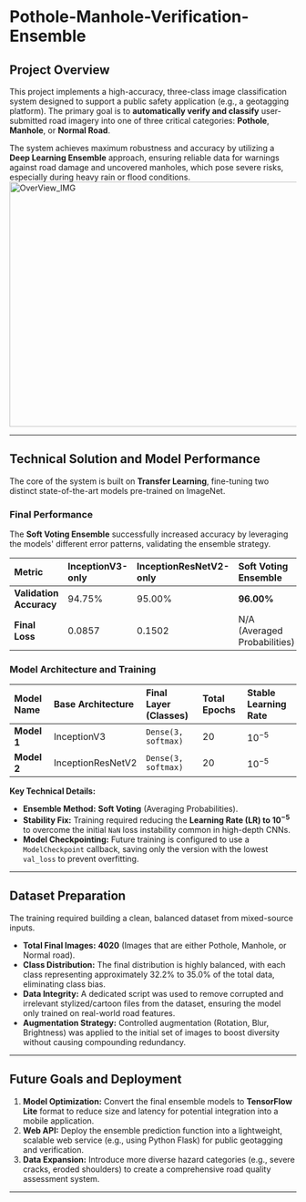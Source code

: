 

# Pothole-Manhole-Verification-Ensemble

## Project Overview

This project implements a high-accuracy, three-class image classification system designed to support a public safety application (e.g., a geotagging platform). The primary goal is to **automatically verify and classify** user-submitted road imagery into one of three critical categories: **Pothole**, **Manhole**, or **Normal Road**.

The system achieves maximum robustness and accuracy by utilizing a **Deep Learning Ensemble** approach, ensuring reliable data for warnings against road damage and uncovered manholes, which pose severe risks, especially during heavy rain or flood conditions.
<img width="512" height="430" alt="OverView_IMG" src="https://github.com/user-attachments/assets/00197351-4466-4d2a-aa98-ee0b7f88cf2b" />


***

## Technical Solution and Model Performance

The core of the system is built on **Transfer Learning**, fine-tuning two distinct state-of-the-art models pre-trained on ImageNet.

### Final Performance

The **Soft Voting Ensemble** successfully increased accuracy by leveraging the models' different error patterns, validating the ensemble strategy.

| Metric | InceptionV3-only | InceptionResNetV2-only | **Soft Voting Ensemble** |
| :--- | :--- | :--- | :--- |
| **Validation Accuracy** | 94.75% | 95.00% | **96.00%** |
| **Final Loss** | 0.0857 | 0.1502 | N/A (Averaged Probabilities) |

### Model Architecture and Training

| Model Name | Base Architecture | Final Layer (Classes) | Total Epochs | Stable Learning Rate |
| :--- | :--- | :--- | :--- | :--- |
| **Model 1** | InceptionV3 | `Dense(3, softmax)` | 20 | $10^{-5}$ |
| **Model 2** | InceptionResNetV2 | `Dense(3, softmax)` | 20 | $10^{-5}$ |

**Key Technical Details:**

* **Ensemble Method:** **Soft Voting** (Averaging Probabilities).
* **Stability Fix:** Training required reducing the **Learning Rate (LR) to $10^{-5}$** to overcome the initial `NaN` loss instability common in high-depth CNNs.
* **Model Checkpointing:** Future training is configured to use a `ModelCheckpoint` callback, saving only the version with the lowest `val_loss` to prevent overfitting.

***

## Dataset Preparation

The training required building a clean, balanced dataset from mixed-source inputs.

* **Total Final Images:** **4020** (Images that are either Pothole, Manhole, or Normal road).
* **Class Distribution:** The final distribution is highly balanced, with each class representing approximately $32.2\%$ to $35.0\%$ of the total data, eliminating class bias.
* **Data Integrity:** A dedicated script was used to remove corrupted and irrelevant stylized/cartoon files from the dataset, ensuring the model only trained on real-world road features.
* **Augmentation Strategy:** Controlled augmentation (Rotation, Blur, Brightness) was applied to the initial set of images to boost diversity without causing compounding redundancy.

***

## Future Goals and Deployment

1.  **Model Optimization:** Convert the final ensemble models to **TensorFlow Lite** format to reduce size and latency for potential integration into a mobile application.
2.  **Web API:** Deploy the ensemble prediction function into a lightweight, scalable web service (e.g., using Python Flask) for public geotagging and verification.
3.  **Data Expansion:** Introduce more diverse hazard categories (e.g., severe cracks, eroded shoulders) to create a comprehensive road quality assessment system.

***


